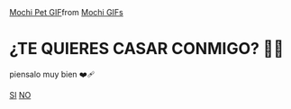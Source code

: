 
<!DOCTYPE html>
<html lang="en">
<head>
    <meta charset="UTF-8">
    <meta name="viewport" content="width=device-width, initial-scale=1.0">
    <link rel="stylesheet" href="style.css">
    <title>¿TE QUIERO DECIR ALGO?</title>
</head>
<body>
    <div class="container">
        <div class="tenor-gif-embed" data-postid="2871482820979272488" data-share-method="host" data-aspect-ratio="1.28351" data-width="100%"><a href="https://tenor.com/view/mochi-pet-mochi-cat-cute-squiddy-gif-2871482820979272488">Mochi Pet GIF</a>from <a href="https://tenor.com/search/mochi-gifs">Mochi GIFs</a></div> <script type="text/javascript" async src="https://tenor.com/embed.js"></script>
        <h1>¿TE QUIERES CASAR CONMIGO? 🥰😘</h1>
        <p>piensalo muy bien ❤‍🩹 </p>
        <div class="btn">
            <a href="si.html">SI</a>
            <a href="no1.html">NO</a>
        </div>
    </div>
</body>
</html>
